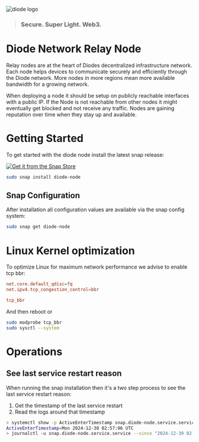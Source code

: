 ![diode logo](https://diode.io/images/logo-trans.svg)
> ### Secure. Super Light. Web3. 

# Diode Network Relay Node

Relay nodes are at the heart of Diodes decentralized infrastructure network. Each node helps devices to communicate securely and efficiently through the Diode network. More nodes in more regions mean more available bandwidth for a growing network.

When deploying a node it should be setup on publicly reachable interfaces with a public IP. If the Node is not reachable from other nodes it might eventually get blocked and not receive any traffic. Nodes are gaining reputation over time when they stay up and available.

# Getting Started

To get started with the diode node install the latest snap release:

[![Get it from the Snap Store](https://snapcraft.io/en/dark/install.svg)](https://snapcraft.io/diode-node)

```bash
sudo snap install diode-node
```

## Snap Configuration

After installation all configuration values are available via the snap config system:

```bash
sudo snap get diode-node
```

# Linux Kernel optimization

To optimize Linux for maximum network performance we advise to enable tcp bbr:

```/etc/sysctl.conf
net.core.default_qdisc=fq
net.ipv4.tcp_congestion_control=bbr
```

```/etc/modules-load.d/modules.conf
tcp_bbr
```

And then reboot or 

```bash
sudo modprobe tcp_bbr 
sudo sysctl --system
```

# Operations

## See last service restart reason

When running the snap installation then it's a two step process to see the last service restart reason:

1. Get the timestamp of the last service restart
2. Read the logs around that timestamp

```bash
> systemctl show -p ActiveEnterTimestamp snap.diode-node.service.service
ActiveEnterTimestamp=Mon 2024-12-30 02:57:06 UTC
> journalctl -u snap.diode-node.service.service --since "2024-12-30 02:50:00"
```

